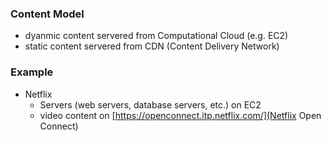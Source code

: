 ### Content Model
* dyanmic content servered from Computational Cloud (e.g. EC2)
* static content servered from CDN (Content Delivery Network)

### Example
* Netflix
  * Servers (web servers, database servers, etc.) on EC2
  * video content on [https://openconnect.itp.netflix.com/](Netflix Open Connect)
